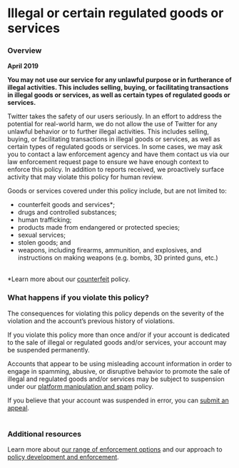 Illegal or certain regulated goods or services
==============================================

### Overview 

**April 2019**

**You may not use our service for any unlawful purpose or in furtherance of illegal activities. This includes selling, buying, or facilitating transactions in illegal goods or services, as well as certain types of regulated goods or services.** 

Twitter takes the safety of our users seriously. In an effort to address the potential for real-world harm, we do not allow the use of Twitter for any unlawful behavior or to further illegal activities. This includes selling, buying, or facilitating transactions in illegal goods or services, as well as certain types of regulated goods or services. In some cases, we may ask you to contact a law enforcement agency and have them contact us via our law enforcement request page to ensure we have enough context to enforce this policy. In addition to reports received, we proactively surface activity that may violate this policy for human review. 

Goods or services covered under this policy include, but are not limited to:

*   counterfeit goods and services\*;
*   drugs and controlled substances;
*   human trafficking;
*   products made from endangered or protected species;
*   sexual services;
*   stolen goods; and
*   weapons, including firearms, ammunition, and explosives, and instructions on making weapons (e.g. bombs, 3D printed guns, etc.)  
     

\*Learn more about our [counterfeit](https://help.twitter.com/rules-and-policies/counterfeit-goods-policy) policy.  
  

### What happens if you violate this policy? 

The consequences for violating this policy depends on the severity of the violation and the account’s previous history of violations.

If you violate this policy more than once and/or if your account is dedicated to the sale of illegal or regulated goods and/or services, your account may be suspended permanently.

Accounts that appear to be using misleading account information in order to engage in spamming, abusive, or disruptive behavior to promote the sale of illegal and regulated goods and/or services may be subject to suspension under our [platform manipulation and spam](https://help.twitter.com/rules-and-policies/platform-manipulation) policy. 

If you believe that your account was suspended in error, you can [submit an appeal](https://help.twitter.com/forms/general?subtopic=suspended).  
 

### Additional resources 

Learn more about [our range of enforcement options](https://help.twitter.com/rules-and-policies/enforcement-options) and our approach to [policy development and enforcement](https://help.twitter.com/rules-and-policies/enforcement-philosophy).
